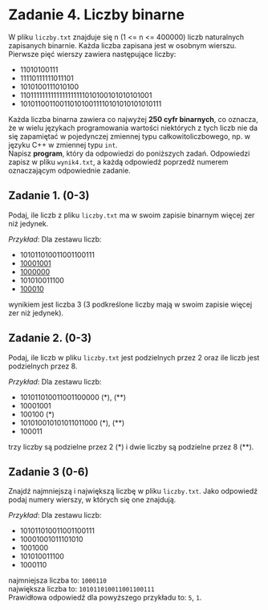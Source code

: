 Zadanie 4. Liczby binarne
=================

W pliku `liczby.txt` znajduje się n (1 <= n <= 400000) liczb naturalnych zapisanych binarnie. Każda
liczba zapisana jest w osobnym wierszu. Pierwsze pięć wierszy zawiera następujące liczby:
- 11010100111
- 11110111111011101
- 1010100111010100
- 1101111111111111111111010100101010101001
- 1010110011001101010011110101010101010111

Każda liczba binarna zawiera co najwyżej **250 cyfr binarnych**, co oznacza, że w wielu
językach programowania wartości niektórych z tych liczb nie da się zapamiętać
w pojedynczej zmiennej typu całkowitoliczbowego, np. w języku C++ w zmiennej typu
`int`.\
Napisz **program**, który da odpowiedzi do poniższych zadań. Odpowiedzi zapisz w pliku
`wynik4.txt`, a każdą odpowiedź poprzedź numerem oznaczającym odpowiednie zadanie. 

## Zadanie 1. (0-3)

Podaj, ile liczb z pliku `liczby.txt` ma w swoim zapisie binarnym więcej zer niż jedynek.

*Przykład*: Dla zestawu liczb:
- 101011010011001100111
- <u>10001001</u>
- <u>1000000</u>
- 101010011100
- <u>100010</u>

wynikiem jest liczba 3 (3 podkreślone liczby mają w swoim zapisie więcej zer niż jedynek).

## Zadanie 2. (0-3)

Podaj, ile liczb w pliku `liczby.txt` jest podzielnych przez 2 oraz ile liczb jest podzielnych
przez 8.

*Przykład*: Dla zestawu liczb:
- 101011010011001100000 (*), (**)
- 10001001
- 100100 (*)
- 101010010101011011000 (*), (**)
- 100011

trzy liczby są podzielne przez 2 (*) i dwie liczby są podzielne przez 8 (**).

## Zadanie 3 (0-6)

Znajdź najmniejszą i największą liczbę w pliku `liczby.txt`. Jako odpowiedź podaj
numery wierszy, w których się one znajdują.

*Przykład*: Dla zestawu liczb:
- 101011010011001100111
- 10001001011101010
- 1001000
- 101010011100
- 1000110

najmniejsza liczba to: `1000110`\
największa liczba to: `101011010011001100111`\
Prawidłowa odpowiedź dla powyższego przykładu to: `5`, `1`. 
